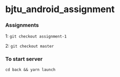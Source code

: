 # bjtu_android_assignment

### Assignments

1: `git checkout assignment-1`

2: `git checkout master`

### To start server
`cd back && yarn launch`
